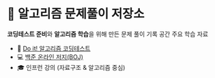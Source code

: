 # 📝 알고리즘 문제풀이 저장소

**코딩테스트 준비**와 **알고리즘 학습**을 위해 만든 문제 풀이 기록 공간
주요 학습 자료
- 📖 [Do it! 알고리즘 코딩테스트](https://book.naver.com/bookdb/book_detail.nhn?bid=22319552)  
- 💻 [백준 온라인 저지(BOJ)](https://www.acmicpc.net/)
- 🎓 인프런 강의 (자료구조 & 알고리즘 중심)
